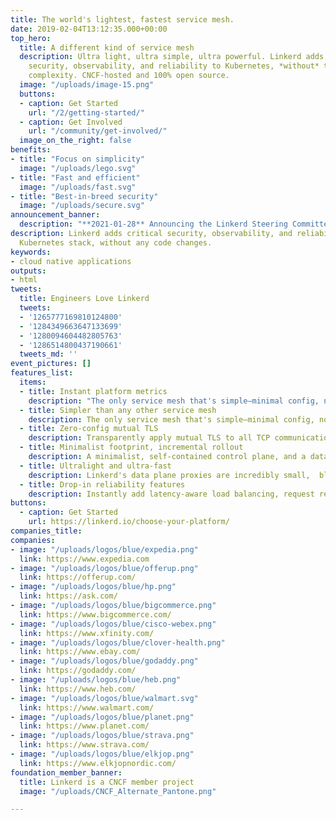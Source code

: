 ```yaml
---
title: The world's lightest, fastest service mesh.
date: 2019-02-04T13:12:35.000+00:00
top_hero:
  title: A different kind of service mesh
  description: Ultra light, ultra simple, ultra powerful. Linkerd adds
    security, observability, and reliability to Kubernetes, *without* the
    complexity. CNCF-hosted and 100% open source.
  image: "/uploads/image-15.png"
  buttons:
  - caption: Get Started
    url: "/2/getting-started/"
  - caption: Get Involved
    url: "/community/get-involved/"
  image_on_the_right: false
benefits:
- title: "Focus on simplicity"
  image: "/uploads/lego.svg"
- title: "Fast and efficient"
  image: "/uploads/fast.svg"
- title: "Best-in-breed security"
  image: "/uploads/secure.svg"
announcement_banner:
  description: "**2021-01-28** Announcing the Linkerd Steering Committee! [Read more »](/2021/01/28/announcing-the-linkerd-steering-committee/)"
description: Linkerd adds critical security, observability, and reliability to your
  Kubernetes stack, without any code changes.
keywords:
- cloud native applications
outputs:
- html
tweets:
  title: Engineers Love Linkerd
  tweets:
  - '1265777169810124800'
  - '1284349663647133699'
  - '1280094604482805763'
  - '1286514800437190661'
  tweets_md: ''
event_pictures: []
features_list:
  items:
  - title: Instant platform metrics
    description: "The only service mesh that's simple—minimal config, no hidden magic, and plenty of diagnostics and debugging tools."
  - title: Simpler than any other service mesh
    description: The only service mesh that's simple—minimal config, no hidden magic, and plenty of diagnostics and debugging tools. 
  - title: Zero-config mutual TLS
    description: Transparently apply mutual TLS to all TCP communication on your cluster with no configuration.
  - title: Minimalist footprint, incremental rollout
    description: A minimalist, self-contained control plane, and a data plane that can be applied incrementally to one service at a time
  - title: Ultralight and ultra-fast
    description: Linkerd's data plane proxies are incredibly small,  blazing fast, and written in Rust for security and performance.
  - title: Drop-in reliability features
    description: Instantly add latency-aware load balancing, request retries, timeouts, and blue-green deploys to keep your system resilient in the face of partial failures.
buttons:
  - caption: Get Started
    url: https://linkerd.io/choose-your-platform/
companies_title: 
companies:
- image: "/uploads/logos/blue/expedia.png"
  link: https://www.expedia.com
- image: "/uploads/logos/blue/offerup.png"
  link: https://offerup.com/
- image: "/uploads/logos/blue/hp.png"
  link: https://ask.com/
- image: "/uploads/logos/blue/bigcommerce.png"
  link: https://www.bigcommerce.com/
- image: "/uploads/logos/blue/cisco-webex.png"
  link: https://www.xfinity.com/
- image: "/uploads/logos/blue/clover-health.png"
  link: https://www.ebay.com/
- image: "/uploads/logos/blue/godaddy.png"
  link: https://godaddy.com/
- image: "/uploads/logos/blue/heb.png"
  link: https://www.heb.com/
- image: "/uploads/logos/blue/walmart.svg"
  link: https://www.walmart.com/
- image: "/uploads/logos/blue/planet.png"
  link: https://www.planet.com/
- image: "/uploads/logos/blue/strava.png"
  link: https://www.strava.com/
- image: "/uploads/logos/blue/elkjop.png"
  link: https://www.elkjopnordic.com/
foundation_member_banner:
  title: Linkerd is a CNCF member project
  image: "/uploads/CNCF_Alternate_Pantone.png"

---
```

